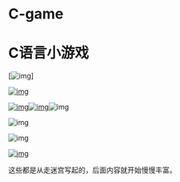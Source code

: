 # C-game

# C语言小游戏

[![img](https://i.loli.net/2019/10/25/M6iove2wS4kczFD.png)]

[![img](https://i.loli.net/2019/10/18/LsOVJZ8NCftzFK2.png)](https://sm.ms/image/LsOVJZ8NCftzFK2)

[![img](https://i.loli.net/2019/10/25/mQhWIc1N9kSy5KA.png)](https://sm.ms/image/mQhWIc1N9kSy5KA)[![img](https://i.loli.net/2020/01/10/NPjQBerv71COi3T.png)](https://sm.ms/image/NPjQBerv71COi3T)![img](https://img2018.cnblogs.com/common/1920254/202001/1920254-20200111113128394-116544586.png)

![img](https://i.loli.net/2020/01/26/prRCmyBHNFPLzoJ.png)

![img](https://i.loli.net/2020/01/26/pBZg1VorUkGcbXe.png)

[![img](https://i.loli.net/2020/01/26/o3ZrLIDv8WOx6cR.png)](https://sm.ms/image/o3ZrLIDv8WOx6cR)


这些都是从走迷宫写起的，后面内容就开始慢慢丰富。
